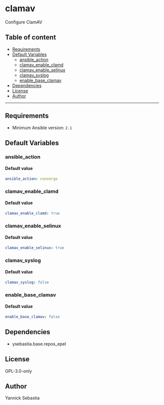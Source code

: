 # clamav

Configure ClamAV

## Table of content

- [Requirements](#requirements)
- [Default Variables](#default-variables)
  - [ansible_action](#ansible_action)
  - [clamav_enable_clamd](#clamav_enable_clamd)
  - [clamav_enable_selinux](#clamav_enable_selinux)
  - [clamav_syslog](#clamav_syslog)
  - [enable_base_clamav](#enable_base_clamav)
- [Dependencies](#dependencies)
- [License](#license)
- [Author](#author)

---

## Requirements

- Minimum Ansible version: `2.1`

## Default Variables

### ansible_action

#### Default value

```YAML
ansible_action: converge
```

### clamav_enable_clamd

#### Default value

```YAML
clamav_enable_clamd: true
```

### clamav_enable_selinux

#### Default value

```YAML
clamav_enable_selinux: true
```

### clamav_syslog

#### Default value

```YAML
clamav_syslog: false
```

### enable_base_clamav

#### Default value

```YAML
enable_base_clamav: false
```

## Dependencies

- ysebastia.base.repos_epel

## License

GPL-3.0-only

## Author

Yannick Sebastia
